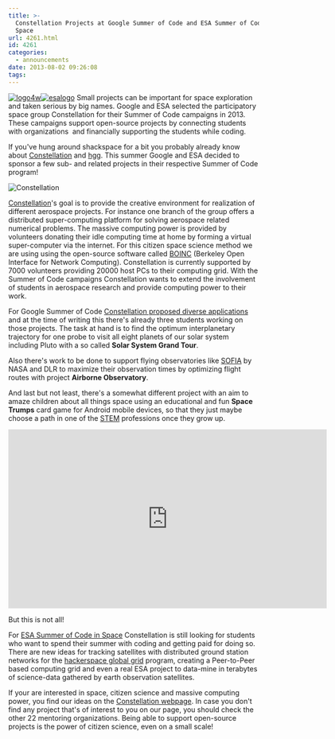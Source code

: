 ```yaml
---
title: >-
  Constellation Projects at Google Summer of Code and ESA Summer of Code in
  Space
url: 4261.html
id: 4261
categories:
  - announcements
date: 2013-08-02 09:26:08
tags:
---
```


[![logo4w](https://blog.shackspace.de/wp-content/uploads/2013/08/logo4w-300x103.png)](https://blog.shackspace.de/wp-content/uploads/2013/08/logo4w.png)[![esalogo](https://blog.shackspace.de/wp-content/uploads/2013/08/esalogo.png)](https://blog.shackspace.de/wp-content/uploads/2013/08/esalogo.png)
Small projects can be important for space exploration and taken serious by big names.
Google and ESA selected the participatory space group Constellation for their Summer of Code campaigns in 2013.
These campaigns support open-source projects by connecting students with organizations  and financially supporting the students while coding.

If you've hung around shackspace for a bit you probably already know about [Constellation](http://aerospaceresearch.net/constellation/) and [hgg](http://hgg.aero/). This summer Google and ESA decided to sponsor a few sub- and related projects in their respective Summer of Code program!

![Constellation](https://blog.shackspace.de/wp-content/uploads/2011/09/constellation2-300x46.png)

[Constellation](http://aerospaceresearch.net/constellation/)'s goal is to provide the creative environment for realization of different aerospace projects.
For instance one branch of the group offers a distributed super-computing platform for solving aerospace related numerical problems. The massive computing power is provided by volunteers donating their idle computing time at home by forming a virtual super-computer via the internet. For this citizen space science method we are using using the open-source software called [BOINC](http://boinc.berkeley.edu/) (Berkeley Open Interface for Network Computing). Constellation is currently supported by 7000 volunteers providing 20000 host PCs to their computing grid.
With the Summer of Code campaigns Constellation wants to extend the involvement of students in aerospace research and provide computing power to their work.

For Google Summer of Code [Constellation proposed diverse applications](http://www.google-melange.com/gsoc/org/google/gsoc2013/aerospaceresearchnet) and at the time of writing this there's already three students working on those projects.
The task at hand is to find the optimum interplanetary trajectory for one probe to visit all eight planets of our solar system including Pluto with a so called **Solar System Grand Tour**.

Also there's work to be done to support flying observatories like [SOFIA](http://nasa.gov/sofia) by NASA and DLR to maximize their observation times by optimizing flight routes with project **Airborne Observatory**.

And last but not least, there's a somewhat different project with an aim to amaze children about all things space using an educational and fun **Space Trumps** card game for Android mobile devices, so that they just maybe choose a path in one of the [STEM](http://en.wikipedia.org/wiki/STEM_fields) professions once they grow up.

<iframe src="http://www.youtube.com/embed/wo1q-b0RHJg?feature=player_detailpage" height="360" width="640" allowfullscreen="" frameborder="0"></iframe>

But this is not all!

For [ESA Summer of Code in Space](http://sophia.estec.esa.int/socis2013/?q=node/13) Constellation is still looking for students who want to spend their summer with coding and getting paid for doing so.
There are new ideas for tracking satellites with distributed ground station networks for the [hackerspace global grid](http://hgg.aero/) program, creating a Peer-to-Peer based computing grid and even a real ESA project to data-mine in terabytes of science-data gathered by earth observation satellites.

If your are interested in space, citizen science and massive computing power, you find our ideas on the [Constellation webpage](http://aerospaceresearch.net/constellation/forum_thread.php?id=241). In case you don't find any project that's of interest to you on our page, you should check the other 22 mentoring organizations. Being able to support open-source projects is the power of citizen science, even on a small scale!

&nbsp;